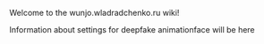 Welcome to the wunjo.wladradchenko.ru wiki!

Information about settings for deepfake animationface will be here
